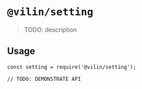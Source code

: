 # `@vilin/setting`

> TODO: description

## Usage

```
const setting = require('@vilin/setting');

// TODO: DEMONSTRATE API
```
